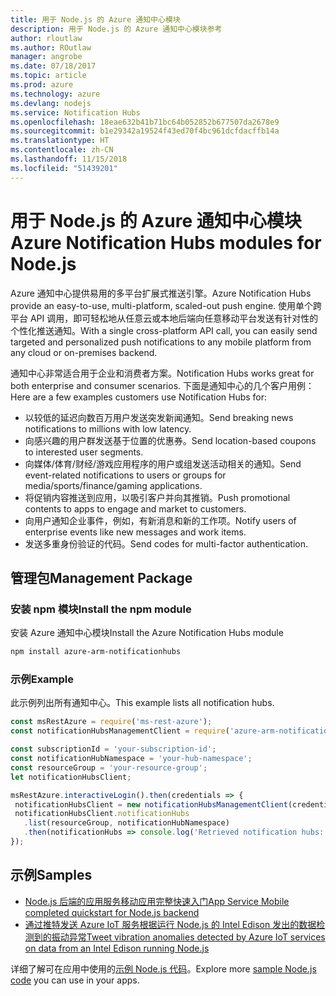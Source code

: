 ```yaml
---
title: 用于 Node.js 的 Azure 通知中心模块
description: 用于 Node.js 的 Azure 通知中心模块参考
author: rloutlaw
ms.author: ROutlaw
manager: angrobe
ms.date: 07/18/2017
ms.topic: article
ms.prod: azure
ms.technology: azure
ms.devlang: nodejs
ms.service: Notification Hubs
ms.openlocfilehash: 18eae632b41b71bc64b052852b677507da2678e9
ms.sourcegitcommit: b1e29342a19524f43ed70f4bc961dcfdacffb14a
ms.translationtype: HT
ms.contentlocale: zh-CN
ms.lasthandoff: 11/15/2018
ms.locfileid: "51439201"
---
```

# <a name="azure-notification-hubs-modules-for-nodejs"></a><span data-ttu-id="9a413-103">用于 Node.js 的 Azure 通知中心模块</span><span class="sxs-lookup"><span data-stu-id="9a413-103">Azure Notification Hubs modules for Node.js</span></span>

<span data-ttu-id="9a413-104">Azure 通知中心提供易用的多平台扩展式推送引擎。</span><span class="sxs-lookup"><span data-stu-id="9a413-104">Azure Notification Hubs provide an easy-to-use, multi-platform, scaled-out push engine.</span></span> <span data-ttu-id="9a413-105">使用单个跨平台 API 调用，即可轻松地从任意云或本地后端向任意移动平台发送有针对性的个性化推送通知。</span><span class="sxs-lookup"><span data-stu-id="9a413-105">With a single cross-platform API call, you can easily send targeted and personalized push notifications to any mobile platform from any cloud or on-premises backend.</span></span>

<span data-ttu-id="9a413-106">通知中心非常适合用于企业和消费者方案。</span><span class="sxs-lookup"><span data-stu-id="9a413-106">Notification Hubs works great for both enterprise and consumer scenarios.</span></span> <span data-ttu-id="9a413-107">下面是通知中心的几个客户用例：</span><span class="sxs-lookup"><span data-stu-id="9a413-107">Here are a few examples customers use Notification Hubs for:</span></span>
- <span data-ttu-id="9a413-108">以较低的延迟向数百万用户发送突发新闻通知。</span><span class="sxs-lookup"><span data-stu-id="9a413-108">Send breaking news notifications to millions with low latency.</span></span>
- <span data-ttu-id="9a413-109">向感兴趣的用户群发送基于位置的优惠券。</span><span class="sxs-lookup"><span data-stu-id="9a413-109">Send location-based coupons to interested user segments.</span></span>
- <span data-ttu-id="9a413-110">向媒体/体育/财经/游戏应用程序的用户或组发送活动相关的通知。</span><span class="sxs-lookup"><span data-stu-id="9a413-110">Send event-related notifications to users or groups for media/sports/finance/gaming applications.</span></span>
- <span data-ttu-id="9a413-111">将促销内容推送到应用，以吸引客户并向其推销。</span><span class="sxs-lookup"><span data-stu-id="9a413-111">Push promotional contents to apps to engage and market to customers.</span></span>
- <span data-ttu-id="9a413-112">向用户通知企业事件，例如，有新消息和新的工作项。</span><span class="sxs-lookup"><span data-stu-id="9a413-112">Notify users of enterprise events like new messages and work items.</span></span>
- <span data-ttu-id="9a413-113">发送多重身份验证的代码。</span><span class="sxs-lookup"><span data-stu-id="9a413-113">Send codes for multi-factor authentication.</span></span>

## <a name="management-package"></a><span data-ttu-id="9a413-114">管理包</span><span class="sxs-lookup"><span data-stu-id="9a413-114">Management Package</span></span>

### <a name="install-the-npm-module"></a><span data-ttu-id="9a413-115">安装 npm 模块</span><span class="sxs-lookup"><span data-stu-id="9a413-115">Install the npm module</span></span>

<span data-ttu-id="9a413-116">安装 Azure 通知中心模块</span><span class="sxs-lookup"><span data-stu-id="9a413-116">Install the Azure Notification Hubs module</span></span> 

```bash
npm install azure-arm-notificationhubs
```

### <a name="example"></a><span data-ttu-id="9a413-117">示例</span><span class="sxs-lookup"><span data-stu-id="9a413-117">Example</span></span>

<span data-ttu-id="9a413-118">此示例列出所有通知中心。</span><span class="sxs-lookup"><span data-stu-id="9a413-118">This example lists all notification hubs.</span></span>

 ```javascript
const msRestAzure = require('ms-rest-azure');
const notificationHubsManagementClient = require('azure-arm-notificationhubs');

const subscriptionId = 'your-subscription-id';
const notificationHubNamespace = 'your-hub-namespace';
const resourceGroup = 'your-resource-group';
let notificationHubsClient;

msRestAzure.interactiveLogin().then(credentials => {
  notificationHubsClient = new notificationHubsManagementClient(credentials, subscriptionId);
  notificationHubsClient.notificationHubs
    .list(resourceGroup, notificationHubNamespace)
    .then(notificationHubs => console.log('Retrieved notification hubs: ', notificationHubs));
});
```

## <a name="samples"></a><span data-ttu-id="9a413-119">示例</span><span class="sxs-lookup"><span data-stu-id="9a413-119">Samples</span></span>

* [<span data-ttu-id="9a413-120">Node.js 后端的应用服务移动应用完整快速入门</span><span class="sxs-lookup"><span data-stu-id="9a413-120">App Service Mobile completed quickstart for Node.js backend</span></span>](https://azure.microsoft.com/resources/samples/app-service-mobile-nodejs-backend-quickstart/)
* [<span data-ttu-id="9a413-121">通过推特发送 Azure IoT 服务根据运行 Node.js 的 Intel Edison 发出的数据检测到的振动异常</span><span class="sxs-lookup"><span data-stu-id="9a413-121">Tweet vibration anomalies detected by Azure IoT services on data from an Intel Edison running Node.js</span></span>](https://azure.microsoft.com/resources/samples/iot-hub-nodejs-intel-edison-vibration-anomaly-detection/)

<span data-ttu-id="9a413-122">详细了解可在应用中使用的[示例 Node.js 代码](https://azure.microsoft.com/resources/samples/?platform=nodejs)。</span><span class="sxs-lookup"><span data-stu-id="9a413-122">Explore more [sample Node.js code](https://azure.microsoft.com/resources/samples/?platform=nodejs) you can use in your apps.</span></span>
